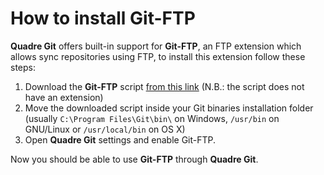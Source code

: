# How to install Git-FTP

**Quadre Git** offers built-in support for **Git-FTP**, an FTP extension which allows sync repositories using FTP, to install this extension follow these steps:

1. Download the **Git-FTP** script [from this link](/docs/src/git-ftp) (N.B.: the script does not have an extension)
2. Move the downloaded script inside your Git binaries installation folder (usually `C:\Program Files\Git\bin\` on Windows, `/usr/bin` on GNU/Linux or `/usr/local/bin` on OS X)
3. Open **Quadre Git** settings and enable Git-FTP.

Now you should be able to use **Git-FTP** through **Quadre Git**.
